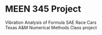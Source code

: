 # MEEN 345 Project 
Vibration Analysis of Formula SAE Race Cars   
Texas A&M Numerical Methods Class project
